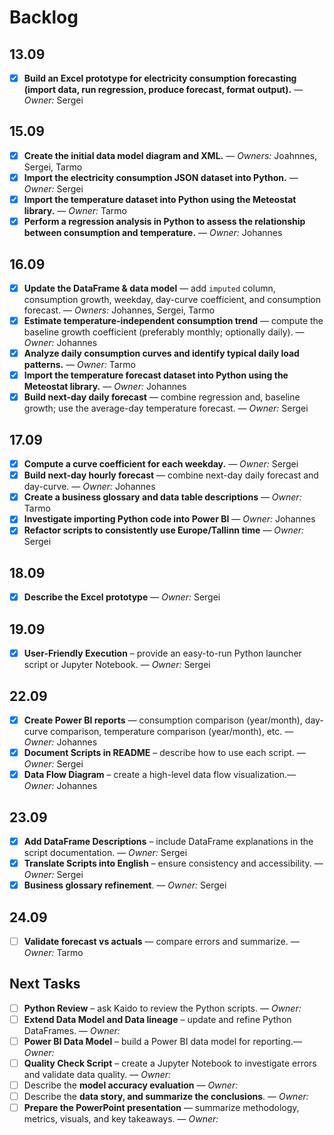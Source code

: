 # Backlog

## 13.09
- [x] **Build an Excel prototype for electricity consumption forecasting (import data, run regression, produce forecast, format output).** — *Owner:* Sergei

## 15.09
- [x] **Create the initial data model diagram and XML.** — *Owners:* Joahnnes, Sergei, Tarmo
- [x] **Import the electricity consumption JSON dataset into Python.** — *Owner:* Sergei
- [x] **Import the temperature dataset into Python using the Meteostat library.** — *Owner:* Tarmo
- [x] **Perform a regression analysis in Python to assess the relationship between consumption and temperature.** — *Owner:* Johannes

## 16.09
- [x] **Update the DataFrame & data model** — add `imputed` column, consumption growth, weekday, day-curve coefficient, and consumption forecast. — *Owners:* Johannes, Sergei, Tarmo
- [x] **Estimate temperature-independent consumption trend** — compute the baseline growth coefficient (preferably monthly; optionally daily). — *Owner:* Johannes
- [x] **Analyze daily consumption curves and identify typical daily load patterns.** — *Owner:* Tarmo
- [x] **Import the temperature forecast dataset into Python using the Meteostat library.** — *Owner:* Johannes
- [x] **Build next-day daily forecast** — combine regression and, baseline growth; use the average-day temperature forecast. — *Owner:* Sergei

## 17.09
- [x] **Compute a curve coefficient for each weekday.** — *Owner:* Sergei
- [x] **Build next-day hourly forecast** — combine next-day daily forecast and day-curve. — *Owner:* Johannes
- [x] **Create a business glossary and data table descriptions** — *Owner:* Tarmo
- [x] **Investigate importing Python code into Power BI** — *Owner:* Johannes
- [x] **Refactor scripts to consistently use Europe/Tallinn time** — *Owner:* Sergei

## 18.09
- [x] **Describe the Excel prototype** — *Owner:* Sergei

## 19.09
- [x] **User-Friendly Execution** – provide an easy-to-run Python launcher script or Jupyter Notebook. — *Owner:* Sergei

## 22.09
- [x] **Create Power BI reports** — consumption comparison (year/month), day-curve comparison, temperature comparison (year/month), etc. — *Owner:* Johannes
- [x] **Document Scripts in README** – describe how to use each script. — *Owner:* Sergei
- [x] **Data Flow Diagram** – create a high-level data flow visualization.— *Owner:* Johannes

## 23.09
- [x] **Add DataFrame Descriptions** – include DataFrame explanations in the script documentation.  — *Owner:* Sergei
- [x] **Translate Scripts into English** – ensure consistency and accessibility.  — *Owner:* Sergei
- [x] **Business glossary refinement**. — *Owner:* Sergei

## 24.09
- [ ] **Validate forecast vs actuals** — compare errors and summarize. — *Owner:* Tarmo


## Next Tasks  

- [ ] **Python Review** – ask Kaido to review the Python scripts. — *Owner:*
- [ ] **Extend Data Model and Data lineage** – update and refine Python DataFrames. — *Owner:*
- [ ] **Power BI Data Model** – build a Power BI data model for reporting.— *Owner:*
- [ ] **Quality Check Script** – create a Jupyter Notebook to investigate errors and validate data quality. — *Owner:*
- [ ] Describe the **model accuracy evaluation** — *Owner:*
- [ ] Describe the **data story, and summarize the conclusions**. — *Owner:*
- [ ] **Prepare the PowerPoint presentation** — summarize methodology, metrics, visuals, and key takeaways. — *Owner:*
